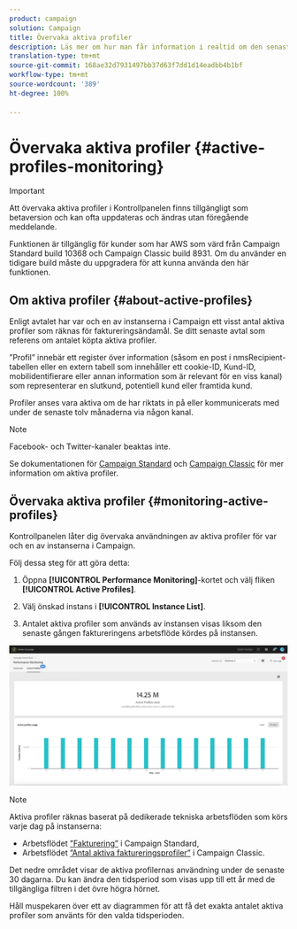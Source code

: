 ```yaml
---
product: campaign
solution: Campaign
title: Övervaka aktiva profiler
description: Läs mer om hur man får information i realtid om den senaste och historiska användningen gällande aktiva profiler och utvecklingen för var och en av sina instanser i Campaign.
translation-type: tm+mt
source-git-commit: 168ae32d7931497bb37d63f7dd1d14eadbb4b1bf
workflow-type: tm+mt
source-wordcount: '389'
ht-degree: 100%

---
```



# Övervaka aktiva profiler {#active-profiles-monitoring}

>[!IMPORTANT]
>
>Att övervaka aktiva profiler i Kontrollpanelen finns tillgängligt som betaversion och kan ofta uppdateras och ändras utan föregående meddelande.
>
>Funktionen är tillgänglig för kunder som har AWS som värd från Campaign Standard build 10368 och Campaign Classic build 8931. Om du använder en tidigare build måste du uppgradera för att kunna använda den här funktionen.

## Om aktiva profiler {#about-active-profiles}

Enligt avtalet har var och en av instanserna i Campaign ett visst antal aktiva profiler som räknas för faktureringsändamål. Se ditt senaste avtal som referens om antalet köpta aktiva profiler.

”Profil” innebär ett register över information (såsom en post i nmsRecipient-tabellen eller en extern tabell som innehåller ett cookie-ID, Kund-ID, mobilidentifierare eller annan information som är relevant för en viss kanal) som representerar en slutkund, potentiell kund eller framtida kund.

Profiler anses vara aktiva om de har riktats in på eller kommunicerats med under de senaste tolv månaderna via någon kanal.

>[!NOTE]
>
>Facebook- och Twitter-kanaler beaktas inte.

Se dokumentationen för [Campaign Standard](https://docs.adobe.com/content/help/sv-SE/campaign-standard/using/profiles-and-audiences/managing-profiles/active-profiles.html) och [Campaign Classic](https://docs.adobe.com/content/help/sv-SE/campaign-classic/using/getting-started/profile-management/about-profiles.html#active-profiles) för mer information om aktiva profiler.

## Övervaka aktiva profiler {#monitoring-active-profiles}

Kontrollpanelen låter dig övervaka användningen av aktiva profiler för var och en av instanserna i Campaign.

Följ dessa steg för att göra detta:

1. Öppna **[!UICONTROL Performance Monitoring]**-kortet och välj fliken **[!UICONTROL Active Profiles]**.

1. Välj önskad instans i **[!UICONTROL Instance List]**.

1. Antalet aktiva profiler som används av instansen visas liksom den senaste gången faktureringens arbetsflöde kördes på instansen.

![](assets/active-profiles-graph.png)

>[!NOTE]
>
>Aktiva profiler räknas baserat på dedikerade tekniska arbetsflöden som körs varje dag på instanserna:
>
>* Arbetsflödet [”Fakturering”](https://docs.adobe.com/help/sv-SE/campaign-standard/using/administrating/application-settings/technical-workflows.html) i Campaign Standard,
>* Arbetsflödet [”Antal aktiva faktureringsprofiler”](https://docs.adobe.com/content/help/sv-SE/campaign-classic/using/automating-with-workflows/technical-workflows/deliveries.html) i Campaign Classic.


Det nedre området visar de aktiva profilernas användning under de senaste 30 dagarna. Du kan ändra den tidsperiod som visas upp till ett år med de tillgängliga filtren i det övre högra hörnet.

Håll muspekaren över ett av diagrammen för att få det exakta antalet aktiva profiler som använts för den valda tidsperioden.
